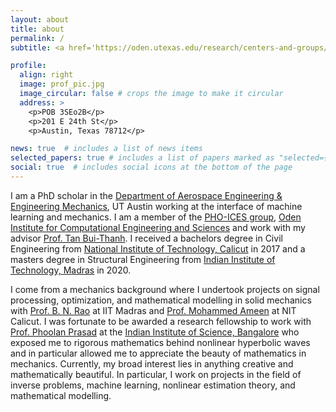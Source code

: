 ```yaml
---
layout: about
title: about
permalink: /
subtitle: <a href='https://oden.utexas.edu/research/centers-and-groups/probabilistic-high-order-inference-computation-estimation-and-simulation/'>University of Texas at Austin</a>. 

profile:
  align: right
  image: prof_pic.jpg
  image_circular: false # crops the image to make it circular
  address: >
    <p>POB 3SEo2B</p>
    <p>201 E 24th St</p>
    <p>Austin, Texas 78712</p>

news: true  # includes a list of news items
selected_papers: true # includes a list of papers marked as "selected={true}"
social: true  # includes social icons at the bottom of the page
---
```


I am a PhD scholar in the [Department of Aerospace Engineering & Engineering Mechanics](https://www.ae.utexas.edu), UT Austin working at the interface of machine learning and mechanics.  I am a member of the [PHO-ICES group](https://phoices.netlify.app/), [Oden Institute for Computational Engineering and Sciences](https://www.oden.utexas.edu/) and work with my advisor [Prof. Tan Bui-Thanh](https://www.ae.utexas.edu/people/faculty/faculty-directory/bui-thanh). I received a bachelors degree in Civil Engineering from [National Institute of Technology, Calicut](https://nitc.ac.in) in 2017 and a masters degree in Structural Engineering from [Indian Institute of Technology, Madras](https://www.iitm.ac.in) in 2020.

I come from a mechanics background where I undertook projects on signal processing, optimization, and mathematical modelling in solid mechanics with [Prof. B. N. Rao](https://scholar.google.com/citations?user=gklEogwAAAAJ&hl=en&oi=ao) at IIT Madras and [Prof. Mohammed Ameen](http://www.nitc.ac.in/index.php/?url=users/view/77/7/3) at NIT Calicut. I was fortunate to be awarded a research fellowship to work with [Prof. Phoolan Prasad](https://en.wikipedia.org/wiki/Phoolan_Prasad) at the [Indian Institute of Science, Bangalore](https://math.iisc.ac.in) who exposed me to rigorous mathematics behind nonlinear hyperbolic waves and in particular allowed me to appreciate the beauty of mathematics in mechanics. Currently, my broad interest lies in anything creative and mathematically beautiful. In particular, I work on projects in the field of inverse problems, machine learning, nonlinear estimation theory, and mathematical modelling. 
       




